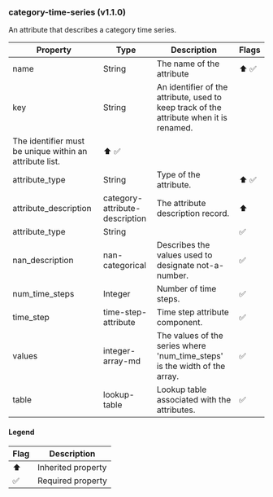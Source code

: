 ### category-time-series (v1.1.0)
An attribute that describes a category time series.

| Property | Type | Description | Flags |
|---|---|---|---|
| name | String | The name of the attribute | ⬆️ ✅ |
| key | String | An identifier of the attribute, used to keep track of the attribute when it is renamed.
The identifier must be unique within an attribute list. | ⬆️ ✅ |
| attribute_type | String | Type of the attribute. | ⬆️ ✅ |
| attribute_description | category-attribute-description | The attribute description record. | ⬆️ |
| attribute_type | String |  | ✅ |
| nan_description | nan-categorical | Describes the values used to designate not-a-number. | ✅ |
| num_time_steps | Integer | Number of time steps. | ✅ |
| time_step | time-step-attribute | Time step attribute component. | ✅ |
| values | integer-array-md | The values of the series where 'num_time_steps' is the width of the array. | ✅ |
| table | lookup-table | Lookup table associated with the attributes. | ✅ |


#### Legend

| Flag | Description |
| --- | --- |
| ⬆️ | Inherited property |
| ✅ | Required property |

